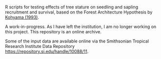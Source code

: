 R scripts for testing effects of tree stature on seedling and sapling recruitment and survival, based on the Forest Architecture Hypothesis by [Kohyama (1993)](https://www.jstor.org/stable/2261230?seq=1#metadata_info_tab_contents). 

A work-in-progress. As I have left the institution, I am no longer working on this project. This repository is an online archive.

Some of the input data are available online via the Smithsonian Tropical Research Institute Data Repository <https://repository.si.edu/handle/10088/11>.

